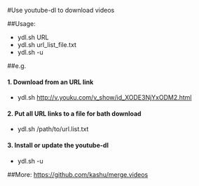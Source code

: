 #Use youtube-dl to download videos

##Usage:
- ydl.sh URL
- ydl.sh url_list_file.txt
- ydl.sh -u


##e.g.
#### 1. Download from an URL link
* ydl.sh http://v.youku.com/v_show/id_XODE3NjYxODM2.html


#### 2. Put all URL links to a file for bath download
* ydl.sh /path/to/url.list.txt


#### 3. Install or update the youtube-dl
* ydl.sh -u


##More:
https://github.com/kashu/merge.videos
